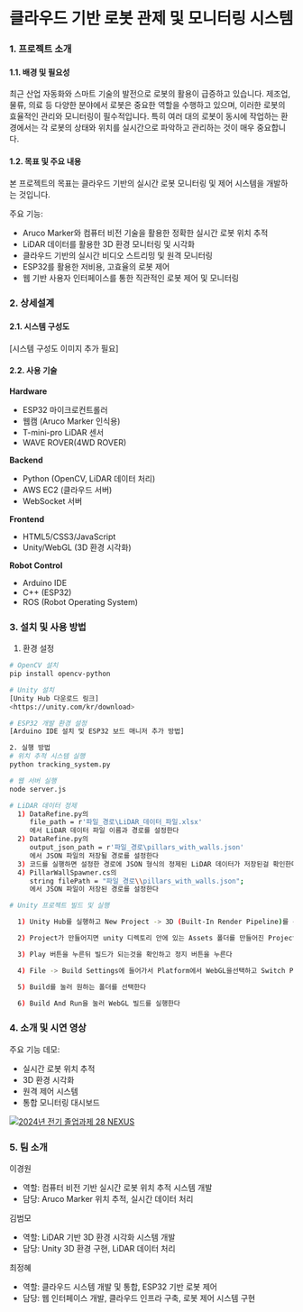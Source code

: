 # 클라우드 기반 로봇 관제 및 모니터링 시스템

### 1. 프로젝트 소개
#### 1.1. 배경 및 필요성
최근 산업 자동화와 스마트 기술의 발전으로 로봇의 활용이 급증하고 있습니다. 제조업, 물류, 의료 등 다양한 분야에서 로봇은 중요한 역할을 수행하고 있으며, 이러한 로봇의 효율적인 관리와 모니터링이 필수적입니다. 특히 여러 대의 로봇이 동시에 작업하는 환경에서는 각 로봇의 상태와 위치를 실시간으로 파악하고 관리하는 것이 매우 중요합니다.

#### 1.2. 목표 및 주요 내용
본 프로젝트의 목표는 클라우드 기반의 실시간 로봇 모니터링 및 제어 시스템을 개발하는 것입니다.

주요 기능:
- Aruco Marker와 컴퓨터 비전 기술을 활용한 정확한 실시간 로봇 위치 추적
- LiDAR 데이터를 활용한 3D 환경 모니터링 및 시각화
- 클라우드 기반의 실시간 비디오 스트리밍 및 원격 모니터링
- ESP32를 활용한 저비용, 고효율의 로봇 제어
- 웹 기반 사용자 인터페이스를 통한 직관적인 로봇 제어 및 모니터링

### 2. 상세설계
#### 2.1. 시스템 구성도
[시스템 구성도 이미지 추가 필요]

#### 2.2. 사용 기술
**Hardware**
- ESP32 마이크로컨트롤러
- 웹캠 (Aruco Marker 인식용)
- T-mini-pro LiDAR 센서
- WAVE ROVER(4WD ROVER)

**Backend**
- Python (OpenCV, LiDAR 데이터 처리)
- AWS EC2 (클라우드 서버)
- WebSocket 서버

**Frontend**
- HTML5/CSS3/JavaScript
- Unity/WebGL (3D 환경 시각화)

**Robot Control**
- Arduino IDE
- C++ (ESP32)
- ROS (Robot Operating System)

### 3. 설치 및 사용 방법
1. 환경 설정
```bash
# OpenCV 설치
pip install opencv-python

# Unity 설치
[Unity Hub 다운로드 링크]
<https://unity.com/kr/download>

# ESP32 개발 환경 설정
[Arduino IDE 설치 및 ESP32 보드 매니저 추가 방법]

2. 실행 방법
# 위치 추적 시스템 실행
python tracking_system.py

# 웹 서버 실행
node server.js

# LiDAR 데이터 정제
  1) DataRefine.py의
     file_path = r'파일_경로\LiDAR_데이터_파일.xlsx'
     에서 LiDAR 데이터 파일 이름과 경로를 설정한다
  2) DataRefine.py의
     output_json_path = r'파일_경로\pillars_with_walls.json'
     에서 JSON 파일의 저장될 경로를 설정한다
  3) 코드를 실행하면 설정한 경로에 JSON 형식의 정제된 LiDAR 데이터가 저장된걸 확인한다
  4) PillarWallSpawner.cs의
     string filePath = "파일_경로\\pillars_with_walls.json";
     에서 JSON 파일이 저장된 경로를 설정한다

# Unity 프로젝트 빌드 및 실행

  1) Unity Hub를 실행하고 New Project -> 3D (Built-In Render Pipeline)를 선택한다

  2) Project가 만들어지면 unity 디렉토리 안에 있는 Assets 폴더를 만들어진 Project의 Assets 폴더로 덮어쓴다

  3) Play 버튼을 누른뒤 빌드가 되는것을 확인하고 정지 버튼을 누른다

  4) File -> Build Settings에 들어가서 Platform에서 WebGL을선택하고 Switch Platforms를 누른다

  5) Build를 눌러 원하는 폴더를 선택한다

  6) Build And Run을 눌러 WebGL 빌드를 실행한다
```

### 4. 소개 및 시연 영상

주요 기능 데모:
- 실시간 로봇 위치 추적
- 3D 환경 시각화
- 원격 제어 시스템
- 통합 모니터링 대시보드

[![2024년 전기 졸업과제 28 NEXUS](http://img.youtube.com/vi/JxSF9VgbEFM/0.jpg)](https://www.youtube.com/watch?v=JxSF9VgbEFM&list=PLFUP9jG-TDp-CVdTbHvql-WoADl4gNkKj&index=28)

### 5. 팀 소개

이경원

- 역할: 컴퓨터 비전 기반 실시간 로봇 위치 추적 시스템 개발
- 담당: Aruco Marker 위치 추적, 실시간 데이터 처리

김범모

- 역할: LiDAR 기반 3D 환경 시각화 시스템 개발
- 담당: Unity 3D 환경 구현, LiDAR 데이터 처리

최정혜

- 역할: 클라우드 시스템 개발 및 통합, ESP32 기반 로봇 제어
- 담당: 웹 인터페이스 개발, 클라우드 인프라 구축, 로봇 제어 시스템 구현
